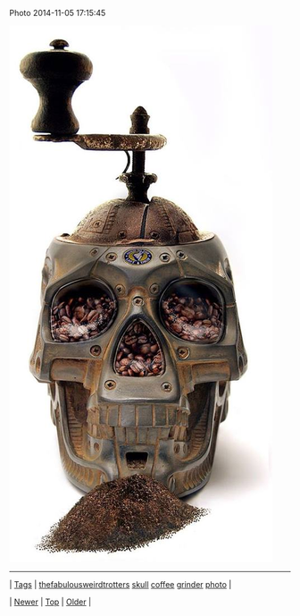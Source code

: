 <!--
title: Photo 2014-11-05 17
date: 2020-06-28T15:27:00.036Z
tags: thefabulousweirdtrotters, skull, coffee, grinder, photo
-->


Photo 2014-11-05 17:15:45

![](101852977314-0.jpg)

<!--BOTTOM-POST-NAVIGATION-->
---

| [Tags](tags.md) | [thefabulousweirdtrotters](tag-thefabulousweirdtrotters.md) [skull](tag-skull.md) [coffee](tag-coffee.md) [grinder](tag-grinder.md) [photo](tag-photo.md) |

| [Newer](101848315659.md) | [Top](index.md) | [Older](101914155999.md) |